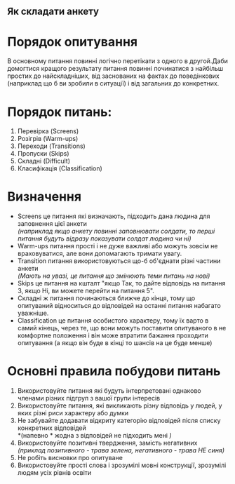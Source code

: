  ## Як складати анкету

 # Порядок опитування

В основному питання повинні логічно перетікати з одного в другой.Даби домогтися кращого результату
питання повинні починатися з найбільш простих до найскладніших, від заснованих на фактах до поведінкових (наприклад що б ви зробили в ситуації) і від загальних до конкретних.

 # Порядок питань:
1. Перевірка (Screens)
2. Розігрів (Warm-ups)
3. Переходи (Transitions)
4. Пропуски (Skips)
5. Складні (Difficult)
6. Класифікація (Classification)

 # Визначення
 * Screens це питання які визначають, підходить дана людина для заповнення цієї анкети  
*(наприклад якщо анкету повинні заповнювати солдати, то перші питання будуть відразу показувати солдат людина чи ні)*
 * Warm-ups питання прості і не дуже важливі або можуть зовсім не враховуватися, але вони допомагають тримати увагу.
 * Transition питання використовуються що-б об'єднати різні частини анкети   
 *(Mають на увазі, це питання що змінюють теми питань на нові)*
 * Skips це питання на кшталт "якщо Так, то дайте відповідь на питання 3, якщо Ні, ви можете перейти на питання 5".
 * Складні ж питання починаються ближче
до кінця, тому що опитуваний відноситься до відповідей на останні питання набагато уважніше.
 * Classification це питання особистого характеру, тому їх варто в самий кінець, через те, що вони можуть поставити опитуваного в не комфортне положення і він може втратити бажання проходити опитування (а якщо він буде в кінці то шансів на це буде менше)

 # Основні правила побудови питань

1. Використовуйте питання які будуть інтерпретовані однаково членами різних підгруп з вашої групи інтересів
2. Використовуйте питання, які викликають різну відповідь у людей, у яких різні риси характеру або думки
3. Не забувайте додавати відкриту категорію відповідей після списку конкретних відповідей  
*(напевно * жодна з відповідей не підходить мені *)*
4. Використовуйте позитивні твердження, замість негативних  
*(приклад позитивного - трава зелена, негативного - трава НЕ синя)*
5. Не робіть висновки про опитуване
6. Використовуйте прості слова і зрозумілі мовні конструкції, зрозумілі людям усіх рівнів освіти
